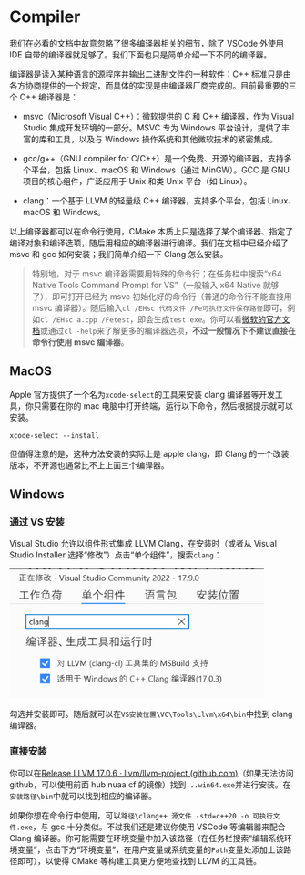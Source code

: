 # Compiler

我们在必看的文档中故意忽略了很多编译器相关的细节，除了 VSCode 外使用 IDE 自带的编译器就足够了。我们下面也只是简单介绍一下不同的编译器。

编译器是读入某种语言的源程序并输出二进制文件的一种软件；C++ 标准只是由各方协商提供的一个规定，而具体的实现是由编译器厂商完成的。目前最重要的三个 C++ 编译器是：

- msvc（Microsoft Visual C++）：微软提供的 C 和 C++ 编译器，作为 Visual Studio 集成开发环境的一部分。MSVC 专为 Windows 平台设计，提供了丰富的库和工具，以及与 Windows 操作系统和其他微软技术的紧密集成。

- gcc/g++（GNU compiler for C/C++）是一个免费、开源的编译器，支持多个平台，包括 Linux、macOS 和 Windows（通过 MinGW）。GCC 是 GNU 项目的核心组件，广泛应用于 Unix 和类 Unix 平台（如 Linux）。

- clang：一个基于 LLVM 的轻量级 C++ 编译器，支持多个平台，包括 Linux、macOS 和 Windows。

以上编译器都可以在命令行使用，CMake 本质上只是选择了某个编译器、指定了编译对象和编译选项，随后用相应的编译器进行编译。我们在文档中已经介绍了 msvc 和 gcc 如何安装；我们简单介绍一下 Clang 怎么安装。

> 特别地，对于 msvc 编译器需要用特殊的命令行；在任务栏中搜索“x64 Native Tools Command Prompt for VS”（一般输入 x64 Native 就够了），即可打开已经为 msvc 初始化好的命令行（普通的命令行不能直接用 msvc 编译器）。随后输入`cl /EHsc 代码文件 /Fe可执行文件保存路径`即可，例如`cl /EHsc a.cpp /Fetest`，即会生成`test.exe`。你可以看[微软的官方文档](https://learn.microsoft.com/en-us/cpp/build/reference/compiler-options-listed-by-category)或通过`cl -help`来了解更多的编译器选项，**不过一般情况下不建议直接在命令行使用 msvc 编译器**。

## MacOS

Apple 官方提供了一个名为`xcode-select`的工具来安装 clang 编译器等开发工具，你只需要在你的 mac 电脑中打开终端，运行以下命令，然后根据提示就可以安装。

```
xcode-select --install
```

但值得注意的是，这种方法安装的实际上是 apple clang，即 Clang 的一个改装版本，不开源也通常比不上上面三个编译器。

## Windows

### 通过 VS 安装

Visual Studio 允许以组件形式集成 LLVM Clang，在安装时（或者从 Visual Studio Installer 选择“修改”）点击“单个组件”，搜索`clang`：

<img src="../doc.assets/Visual Studio - clang.png" alt="image-20240219161338702" style="zoom:80%;" />

勾选并安装即可。随后就可以在`VS安装位置\VC\Tools\Llvm\x64\bin`中找到 clang 编译器。

### 直接安装

你可以在[Release LLVM 17.0.6 · llvm/llvm-project (github.com)](https://github.com/llvm/llvm-project/releases/tag/llvmorg-17.0.6)（如果无法访问 github，可以使用前面 hub nuaa cf 的镜像）找到`...win64.exe`并进行安装。在`安装路径\bin`中就可以找到相应的编译器。

如果你想在命令行中使用，可以`路径\clang++ 源文件 -std=c++20 -o 可执行文件.exe`，与 gcc 十分类似。不过我们还是建议你使用 VSCode 等编辑器来配合 Clang 编译器。你可能需要在环境变量中加入该路径（在任务栏搜索“编辑系统环境变量”，点击下方“环境变量”，在用户变量或系统变量的`Path`变量处添加上该路径即可），以使得 CMake 等构建工具更方便地查找到 LLVM 的工具链。
